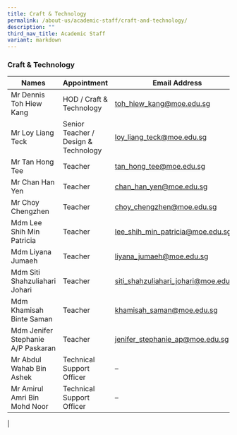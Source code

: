 ```yaml
---
title: Craft & Technology
permalink: /about-us/academic-staff/craft-and-technology/
description: ""
third_nav_title: Academic Staff
variant: markdown
---
```

### **Craft & Technology**

| Names | Appointment |  Email Address |
|---|---|---|
| Mr Dennis Toh Hiew Kang | HOD / Craft & Technology |   [toh_hiew_kang@moe.edu.sg](mailto:toh_hiew_kang@moe.edu.sg) |
| Mr Loy Liang Teck | Senior Teacher / Design & Technology | [loy_liang_teck@moe.edu.sg](mailto:loy_liang_teck@moe.edu.sg) |
| Mr Tan Hong Tee | Teacher |   [tan_hong_tee@moe.edu.sg](mailto:tan_hong_tee@moe.edu.sg) |
| Mr Chan Han Yen | Teacher |   [chan_han_yen@moe.edu.sg](mailto:chan_han_yen@moe.edu.sg) |
| Mr Choy Chengzhen | Teacher |   [choy_chengzhen@moe.edu.sg](mailto:choy_chengzhen@moe.edu.sg) |
| Mdm Lee Shih Min Patricia | Teacher |   [lee_shih_min_patricia@moe.edu.sg](mailto:lee_shih_min_patricia@moe.edu.sg) |
| Mdm Liyana Jumaeh | Teacher |   [liyana_jumaeh@moe.edu.sg](mailto:liyana_jumaeh@moe.edu.sg) |
| Mdm Siti Shahzuliahari Johari | Teacher | [siti_shahzuliahari_johari@moe.edu.sg](mailto:siti_shahzuliahari_johari@moe.edu.sg) |
| Mdm Khamisah Binte Saman | Teacher | [khamisah_saman@moe.edu.sg](mailto:khamisah_sama@moe.edu.sg) |
| Mdm Jenifer Stephanie A/P Paskaran | Teacher | [jenifer_stephanie_ap@moe.edu.sg](mailto:jenifer_stephanie_ap@moe.edu.sg) |
| Mr Abdul Wahab Bin Ashek | Technical Support Officer | – |
| Mr Amirul Amri Bin Mohd Noor | Technical Support Officer | – |
|